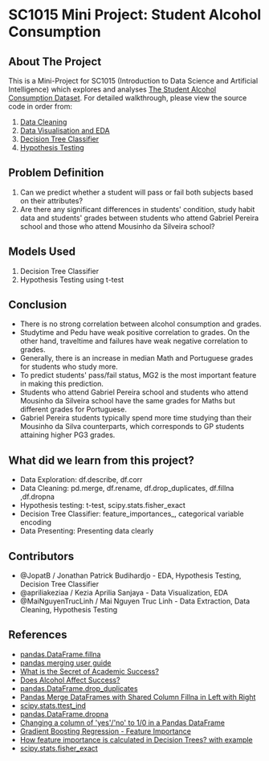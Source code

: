 # SC1015 Mini Project: Student Alcohol Consumption

## About The Project

This is a Mini-Project for SC1015 (Introduction to Data Science and Artificial Intelligence) which explores and analyses [The Student Alcohol Consumption Dataset](https://www.kaggle.com/datasets/uciml/student-alcohol-consumption). For detailed walkthrough, please view the source code in order from:

1. [Data Cleaning](https://github.com/SC1015Group9TheBest/MiniProject/blob/main/1.%20Data%20Extraction%20and%20Cleaning.ipynb)
3. [Data Visualisation and EDA](https://github.com/SC1015Group9TheBest/MiniProject/blob/main/2.%20Data%20Visualization%20and%20EDA.ipynb)
4. [Decision Tree Classifier](https://github.com/SC1015Group9TheBest/MiniProject/blob/main/3.%20Decision%20Tree%20Classifier.ipynb)
5. [Hypothesis Testing](https://github.com/SC1015Group9TheBest/MiniProject/blob/main/4.%20Hypothesis%20Testing.ipynb)

## Problem Definition

1. Can we predict whether a student will pass or fail both subjects based on their attributes?
2. Are there any significant differences in students' condition, study habit data and students' grades between students who attend Gabriel Pereira school and those who attend Mousinho da Silveira school?

## Models Used

1. Decision Tree Classifier
2. Hypothesis Testing using t-test

## Conclusion

- There is no strong correlation between alcohol consumption and grades.
- Studytime and Pedu have weak positive correlation to grades. On the other hand, traveltime and failures have weak negative correlation to grades.
- Generally, there is an increase in median Math and Portuguese grades for students who study more.
- To predict students' pass/fail status, MG2 is the most important feature in making this prediction.
- Students who attend Gabriel Pereira school and students who attend Mousinho da Silveira school have the same grades for Maths but different grades for Portuguese.
- Gabriel Pereira students typically spend more time studying than their Mousinho da Silva counterparts, which corresponds to GP students attaining higher PG3 grades.

## What did we learn from this project?

- Data Exploration: df.describe, df.corr
- Data Cleaning: pd.merge, df.rename, df.drop_duplicates, df.fillna ,df.dropna
- Hypothesis testing: t-test, scipy.stats.fisher_exact
- Decision Tree Classifier: feature_importances_, categorical variable encoding
- Data Presenting: Presenting data clearly

## Contributors

- @JopatB / Jonathan Patrick Budihardjo - EDA, Hypothesis Testing, Decision Tree Classifier
- @apriliakeziaa / Kezia Aprilia Sanjaya - Data Visualization, EDA 
- @MaiNguyenTrucLinh / Mai Nguyen Truc Linh - Data Extraction, Data Cleaning, Hypothesis Testing

## References

- [pandas.DataFrame.fillna](https://pandas.pydata.org/docs/reference/api/pandas.DataFrame.fillna.html)
- [pandas merging user guide](https://pandas.pydata.org/docs/user_guide/merging.html#)
- [What is the Secret of Academic Success?](https://www.kaggle.com/code/hely333/what-is-the-secret-of-academic-success)
- [Does Alcohol Affect Success?](https://www.kaggle.com/code/kanncaa1/does-alcohol-affect-success)
- [pandas.DataFrame.drop_duplicates](https://pandas.pydata.org/docs/reference/api/pandas.DataFrame.drop_duplicates.html)
- [Pandas Merge DataFrames with Shared Column Fillna in Left with Right](https://stackoverflow.com/questions/56842140/pandas-merge-dataframes-with-shared-column-fillna-in-left-with-right)
- [scipy.stats.ttest_ind](https://docs.scipy.org/doc/scipy/reference/generated/scipy.stats.ttest_ind.html)
- [pandas.DataFrame.dropna](https://pandas.pydata.org/docs/reference/api/pandas.DataFrame.dropna.html)
- [Changing a column of 'yes'/'no' to 1/0 in a Pandas DataFrame](https://stackoverflow.com/questions/40901770/is-there-a-simple-way-to-change-a-column-of-yes-no-to-1-0-in-a-pandas-dataframe)
- [Gradient Boosting Regression - Feature Importance](https://github.com/Eligijus112/gradient-boosting/blob/master/regression/feature_importance.ipynb)
- [How feature importance is calculated in Decision Trees? with example](https://medium.com/data-science-in-your-pocket/how-feature-importance-is-calculated-in-decision-trees-with-example-699dc13fc078)
- [scipy.stats.fisher_exact](https://docs.scipy.org/doc/scipy/reference/generated/scipy.stats.fisher_exact.html)

